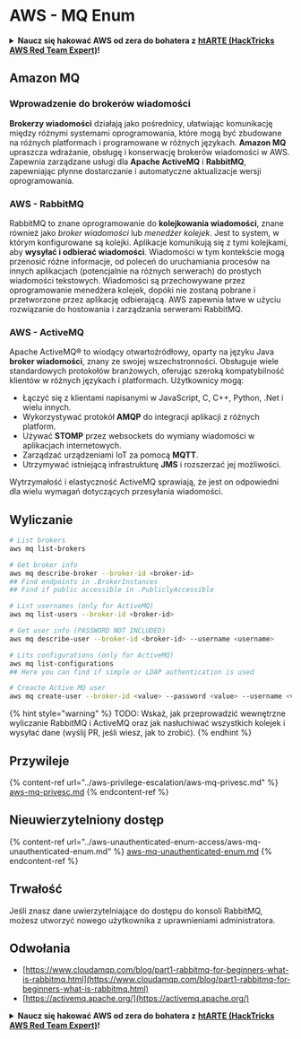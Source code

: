 # AWS - MQ Enum

<details>

<summary><strong>Naucz się hakować AWS od zera do bohatera z</strong> <a href="https://training.hacktricks.xyz/courses/arte"><strong>htARTE (HackTricks AWS Red Team Expert)</strong></a><strong>!</strong></summary>

Inne sposoby wsparcia HackTricks:

* Jeśli chcesz zobaczyć swoją **firmę reklamowaną w HackTricks** lub **pobrać HackTricks w formacie PDF**, sprawdź [**SUBSCRIPTION PLANS**](https://github.com/sponsors/carlospolop)!
* Zdobądź [**oficjalne gadżety PEASS & HackTricks**](https://peass.creator-spring.com)
* Odkryj [**Rodzinę PEASS**](https://opensea.io/collection/the-peass-family), naszą kolekcję ekskluzywnych [**NFT**](https://opensea.io/collection/the-peass-family)
* **Dołącz do** 💬 [**grupy Discord**](https://discord.gg/hRep4RUj7f) lub [**grupy telegramowej**](https://t.me/peass) lub **śledź** nas na **Twitterze** 🐦 [**@hacktricks_live**](https://twitter.com/hacktricks_live)**.**
* **Podziel się swoimi sztuczkami hakerskimi, przesyłając PR-y do** [**HackTricks**](https://github.com/carlospolop/hacktricks) i [**HackTricks Cloud**](https://github.com/carlospolop/hacktricks-cloud) github repos.

</details>

## Amazon MQ

### Wprowadzenie do brokerów wiadomości
**Brokerzy wiadomości** działają jako pośrednicy, ułatwiając komunikację między różnymi systemami oprogramowania, które mogą być zbudowane na różnych platformach i programowane w różnych językach. **Amazon MQ** upraszcza wdrażanie, obsługę i konserwację brokerów wiadomości w AWS. Zapewnia zarządzane usługi dla **Apache ActiveMQ** i **RabbitMQ**, zapewniając płynne dostarczanie i automatyczne aktualizacje wersji oprogramowania.

### AWS - RabbitMQ
RabbitMQ to znane oprogramowanie do **kolejkowania wiadomości**, znane również jako _broker wiadomości_ lub _menedżer kolejek_. Jest to system, w którym konfigurowane są kolejki. Aplikacje komunikują się z tymi kolejkami, aby **wysyłać i odbierać wiadomości**. Wiadomości w tym kontekście mogą przenosić różne informacje, od poleceń do uruchamiania procesów na innych aplikacjach (potencjalnie na różnych serwerach) do prostych wiadomości tekstowych. Wiadomości są przechowywane przez oprogramowanie menedżera kolejek, dopóki nie zostaną pobrane i przetworzone przez aplikację odbierającą. AWS zapewnia łatwe w użyciu rozwiązanie do hostowania i zarządzania serwerami RabbitMQ.

### AWS - ActiveMQ
Apache ActiveMQ® to wiodący otwartoźródłowy, oparty na języku Java **broker wiadomości**, znany ze swojej wszechstronności. Obsługuje wiele standardowych protokołów branżowych, oferując szeroką kompatybilność klientów w różnych językach i platformach. Użytkownicy mogą:

- Łączyć się z klientami napisanymi w JavaScript, C, C++, Python, .Net i wielu innych.
- Wykorzystywać protokół **AMQP** do integracji aplikacji z różnych platform.
- Używać **STOMP** przez websockets do wymiany wiadomości w aplikacjach internetowych.
- Zarządzać urządzeniami IoT za pomocą **MQTT**.
- Utrzymywać istniejącą infrastrukturę **JMS** i rozszerzać jej możliwości.

Wytrzymałość i elastyczność ActiveMQ sprawiają, że jest on odpowiedni dla wielu wymagań dotyczących przesyłania wiadomości.


## Wyliczanie
```bash
# List brokers
aws mq list-brokers

# Get broker info
aws mq describe-broker --broker-id <broker-id>
## Find endpoints in .BrokerInstances
## Find if public accessible in .PubliclyAccessible

# List usernames (only for ActiveMQ)
aws mq list-users --broker-id <broker-id>

# Get user info (PASSWORD NOT INCLUDED)
aws mq describe-user --broker-id <broker-id> --username <username>

# Lits configurations (only for ActiveMQ)
aws mq list-configurations
## Here you can find if simple or LDAP authentication is used

# Creacte Active MQ user
aws mq create-user --broker-id <value> --password <value> --username <value> --console-access
```
{% hint style="warning" %}
TODO: Wskaż, jak przeprowadzić wewnętrzne wyliczanie RabbitMQ i ActiveMQ oraz jak nasłuchiwać wszystkich kolejek i wysyłać dane (wyślij PR, jeśli wiesz, jak to zrobić).
{% endhint %}

## Przywileje

{% content-ref url="../aws-privilege-escalation/aws-mq-privesc.md" %}
[aws-mq-privesc.md](../aws-privilege-escalation/aws-mq-privesc.md)
{% endcontent-ref %}

## Nieuwierzytelniony dostęp

{% content-ref url="../aws-unauthenticated-enum-access/aws-mq-unauthenticated-enum.md" %}
[aws-mq-unauthenticated-enum.md](../aws-unauthenticated-enum-access/aws-mq-unauthenticated-enum.md)
{% endcontent-ref %}

## Trwałość

Jeśli znasz dane uwierzytelniające do dostępu do konsoli RabbitMQ, możesz utworzyć nowego użytkownika z uprawnieniami administratora.

## Odwołania

* [https://www.cloudamqp.com/blog/part1-rabbitmq-for-beginners-what-is-rabbitmq.html](https://www.cloudamqp.com/blog/part1-rabbitmq-for-beginners-what-is-rabbitmq.html)
* [https://activemq.apache.org/](https://activemq.apache.org/)

<details>

<summary><strong>Naucz się hakować AWS od zera do bohatera z</strong> <a href="https://training.hacktricks.xyz/courses/arte"><strong>htARTE (HackTricks AWS Red Team Expert)</strong></a><strong>!</strong></summary>

Inne sposoby wsparcia HackTricks:

* Jeśli chcesz zobaczyć swoją **firmę reklamowaną w HackTricks** lub **pobrać HackTricks w formacie PDF**, sprawdź [**PLAN SUBSKRYPCJI**](https://github.com/sponsors/carlospolop)!
* Zdobądź [**oficjalne gadżety PEASS & HackTricks**](https://peass.creator-spring.com)
* Odkryj [**Rodzinę PEASS**](https://opensea.io/collection/the-peass-family), naszą kolekcję ekskluzywnych [**NFT**](https://opensea.io/collection/the-peass-family)
* **Dołącz do** 💬 [**grupy Discord**](https://discord.gg/hRep4RUj7f) lub [**grupy telegramowej**](https://t.me/peass) lub **śledź** nas na **Twitterze** 🐦 [**@hacktricks_live**](https://twitter.com/hacktricks_live)**.**
* **Podziel się swoimi trikami hakerskimi, przesyłając PR do** [**HackTricks**](https://github.com/carlospolop/hacktricks) i [**HackTricks Cloud**](https://github.com/carlospolop/hacktricks-cloud) github repos.

</details>
